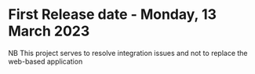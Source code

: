 # First Release date - Monday, 13 March 2023

 
 NB This project serves to resolve integration issues and not to replace the web-based application
